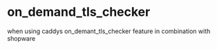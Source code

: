 # on_demand_tls_checker
when using caddys on_demant_tls_checker feature in combination with shopware